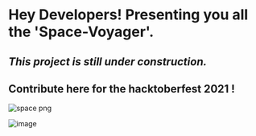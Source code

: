 <h1>Hey Developers! Presenting you all the 'Space-Voyager'. </h1>
<h2> <i> This project is still under construction. </i> </h2>
<h2> Contribute here for the hacktoberfest 2021 ! </h2>

![space png](https://user-images.githubusercontent.com/79041510/134652654-3e9c740c-3b67-4a52-8809-0760c9c55364.png)

![image](https://user-images.githubusercontent.com/79041510/134652641-36d0308c-d3ab-48e3-bbd6-1ae1b11d8385.png)
